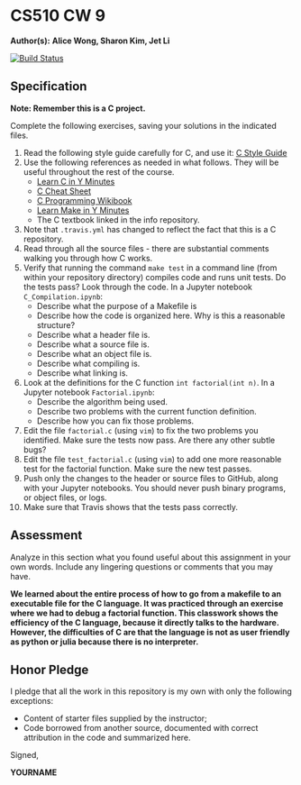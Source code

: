 # CS510 CW 9

**Author(s):** **Alice Wong, Sharon Kim, Jet Li**

[![Build Status](https://travis-ci.org/chapman-cs510-2017f/cw-09-alice-sharon-jet.svg?branch=master)](https://travis-ci.org/chapman-cs510-2017f/cw-09-alice-sharon-jet)

## Specification

**Note: Remember this is a C project.**

Complete the following exercises, saving your solutions in the indicated files. 

1. Read the following style guide carefully for C, and use it: [C Style Guide](https://en.wikibooks.org/wiki/C_Programming/Structure_and_style)
1. Use the following references as needed in what follows. They will be useful throughout the rest of the course.
    * [Learn C in Y Minutes](https://learnxinyminutes.com/docs/c/)
    * [C Cheat Sheet](https://www.cheatography.com/ashlyn-black/cheat-sheets/c-reference/)
    * [C Programming Wikibook](https://en.wikibooks.org/wiki/C_Programming)
    * [Learn Make in Y Minutes](https://learnxinyminutes.com/docs/make/)
    * The C textbook linked in the info repository.
1. Note that `.travis.yml` has changed to reflect the fact that this is a C repository.
1. Read through all the source files - there are substantial comments walking you through how C works.
1. Verify that running the command ```make test``` in a command line (from within your repository directory) compiles code and runs unit tests. Do the tests pass? Look through the code. In a Jupyter notebook ```C_Compilation.ipynb```:
    * Describe what the purpose of a Makefile is
    * Describe how the code is organized here. Why is this a reasonable structure?
    * Describe what a header file is.
    * Describe what a source file is.
    * Describe what an object file is.
    * Describe what compiling is.
    * Describe what linking is.
1. Look at the definitions for the C function ```int factorial(int n)```. In a Jupyter notebook ```Factorial.ipynb```:
    * Describe the algorithm being used.
    * Describe two problems with the current function definition.
    * Describe how you can fix those problems.
1. Edit the file ```factorial.c``` (using ```vim```) to fix the two problems you identified. Make sure the tests now pass. Are there any other subtle bugs?
1. Edit the file ```test_factorial.c``` (using ```vim```) to add one more reasonable test for the factorial function. Make sure the new test passes. 
1. Push only the changes to the header or source files to GitHub, along with your Jupyter notebooks. You should never push binary programs, or object files, or logs.
1. Make sure that Travis shows that the tests pass correctly.

## Assessment

Analyze in this section what you found useful about this assignment in your own words. Include any lingering questions or comments that you may have.

**We learned about the entire process of how to go from a makefile to an executable file for the C language.  It was practiced through an exercise where we had to debug a factorial function. This classwork shows the efficiency of the C language, because it directly talks to the hardware.  However, the difficulties of C are that the language is not as user friendly as python or julia because there is no interpreter.**

## Honor Pledge

I pledge that all the work in this repository is my own with only the following exceptions:

* Content of starter files supplied by the instructor;
* Code borrowed from another source, documented with correct attribution in the code and summarized here.

Signed,

**YOURNAME**

